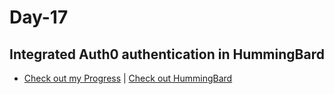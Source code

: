 # Day-17
## Integrated Auth0 authentication in HummingBard

- [Check out my Progress](https://100daysofcode2023.netlify.app) | [Check out HummingBard](https://github.com/Akash-nath29/HummingBard)